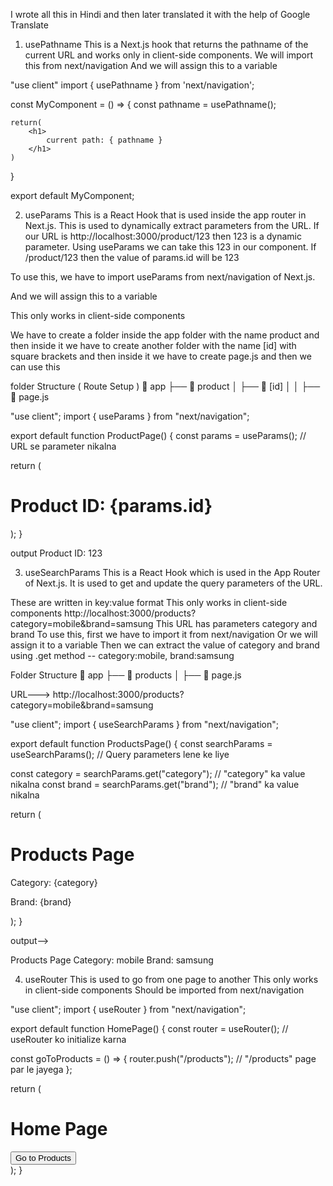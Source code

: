 I wrote all this in Hindi and then later translated it with the help of Google Translate

1) usePathname
This is a Next.js hook that returns the pathname of the current URL and works only in client-side components.
We will import this from next/navigation
And we will assign this to a variable

"use client"
import { usePathname } from 'next/navigation';

const MyComponent = () => {
    const pathname = usePathname();

    return(
        <h1>
            current path: { pathname }
        </h1>
    )
}

export default MyComponent;


2) useParams
This is a React Hook that is used inside the app router in Next.js. This is used to dynamically extract parameters from the URL.
If our URL is http://localhost:3000/product/123 then 123 is a dynamic parameter. Using useParams we can take this 123 in our component.
If /product/123 then the value of params.id will be 123

To use this, we have to import useParams from next/navigation of Next.js.

And we will assign this to a variable

This only works in client-side components

We have to create a folder inside the app folder with the name product and then inside it we have to create another folder with the name [id] with square brackets and then inside it we have to create page.js and then we can use this

folder Structure ( Route Setup )
📂 app
├── 📂 product
│ ├── 📂 [id]
│ │ ├── 📄 page.js


"use client";
import { useParams } from "next/navigation";

export default function ProductPage() {
  const params = useParams(); // URL se parameter nikalna

  return (
    <div>
      <h1>Product ID: {params.id}</h1>
    </div>
  );
}


output
Product ID: 123


3) useSearchParams
This is a React Hook which is used in the App Router of Next.js. It is used to get and update the query parameters of the URL.

These are written in key:value format
This only works in client-side components
http://localhost:3000/products?category=mobile&brand=samsung
This URL has parameters category and brand
To use this, first we have to import it from next/navigation
Or we will assign it to a variable
Then we can extract the value of category and brand using .get method -- category:mobile, brand:samsung

Folder Structure
📂 app
├── 📂 products
│ ├── 📄 page.js


URL--->  http://localhost:3000/products?category=mobile&brand=samsung

"use client";
import { useSearchParams } from "next/navigation";

export default function ProductsPage() {
  const searchParams = useSearchParams(); // Query parameters lene ke liye

  const category = searchParams.get("category"); // "category" ka value nikalna
  const brand = searchParams.get("brand"); // "brand" ka value nikalna

  return (
    <div>
      <h1>Products Page</h1>
      <p>Category: {category}</p>
      <p>Brand: {brand}</p>
    </div>
  );
}

output-->

Products Page
Category: mobile
Brand: samsung




4) useRouter
This is used to go from one page to another
This only works in client-side components
Should be imported from next/navigation

"use client";
import { useRouter } from "next/navigation";

export default function HomePage() {
  const router = useRouter(); // useRouter ko initialize karna

  const goToProducts = () => {
    router.push("/products"); // "/products" page par le jayega
  };

  return (
    <div>
      <h1>Home Page</h1>
      <button onClick={goToProducts}>Go to Products</button>
    </div>
  );
}
